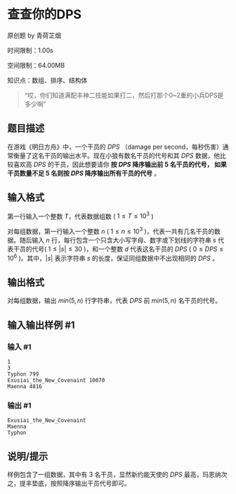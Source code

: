 # 查查你的DPS

原创题 by 青荷芷烟

时间限制：1.00s

空间限制：64.00MB

知识点：数组、排序、结构体

>“哎，你们知道满配丰神二技能如果打二，然后打那个0~2重的小兵DPS是多少啊”

## 题目描述

在游戏《明日方舟》中，一个干员的 $DPS$ （damage per second，每秒伤害）通常衡量了这名干员的输出水平。现在小狼有数名干员的代号和其 $DPS$ 数据，他比较喜欢高 $DPS$ 的干员，因此想要请你 **按 $DPS$ 降序输出前 $5$ 名干员的代号， 如果干员数量不足 $5$ 名则按 $DPS$ 降序输出所有干员的代号** 。

## 输入格式

第一行输入一个整数 $T$，代表数据组数 ( $1 \le T \le 10^{3}$ )

对每组数据，第一行输入一个整数 $n$ ( $1 \le n \le 10^{3}$ )，代表一共有几名干员的数据。随后输入 $n$ 行，每行包含一个只含大小写字母、数字或下划线的字符串 $s$ 代表干员的代号( $1 \le |s| \le 30$ )，和一个整数 $d$ 代表这名干员的 $DPS$ ( $0 \le DPS \le 10^{6}$ )。其中，$|s|$ 表示字符串 $s$ 的长度，保证同组数据中不出现相同的 $DPS$ 。

## 输出格式

对每组数据，输出 $min(5,n)$ 行字符串，代表 $DPS$ 前 $min(5,n)$ 名干员的代号。

## 输入输出样例 #1

### 输入 #1

```
1
3
Typhon 799
Exusiai_the_New_Covenaint 10070
Maenna 4816
```

### 输出 #1

```
Exusiai_the_New_Covenaint
Maenna
Typhon
```

## 说明/提示

样例包含了一组数据，其中有 $3$ 名干员，显然新约能天使的 $DPS$ 最高，玛恩纳次之，提丰垫底，按照降序输出干员代号即可。